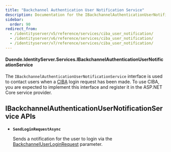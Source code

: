 ```yaml
---
title: "Backchannel Authentication User Notification Service"
description: Documentation for the IBackchannelAuthenticationUserNotificationService interface which is used to notify users when a CIBA login request has been made.
sidebar:
  order: 90
redirect_from:
  - /identityserver/v5/reference/services/ciba_user_notification/
  - /identityserver/v6/reference/services/ciba_user_notification/
  - /identityserver/v7/reference/services/ciba_user_notification/
---
```


#### Duende.IdentityServer.Services.IBackchannelAuthenticationUserNotificationService

The `IBackchannelAuthenticationUserNotificationService` interface is used to contact users when
a [CIBA](/identityserver/ui/ciba) login request has been made.
To use CIBA, you are expected to implement this interface and register it in the ASP.NET Core service provider.

## IBackchannelAuthenticationUserNotificationService APIs

* **`SendLoginRequestAsync`**

  Sends a notification for the user to login via
  the [BackchannelUserLoginRequest](/identityserver/reference/models/ciba-login-request/) parameter.
